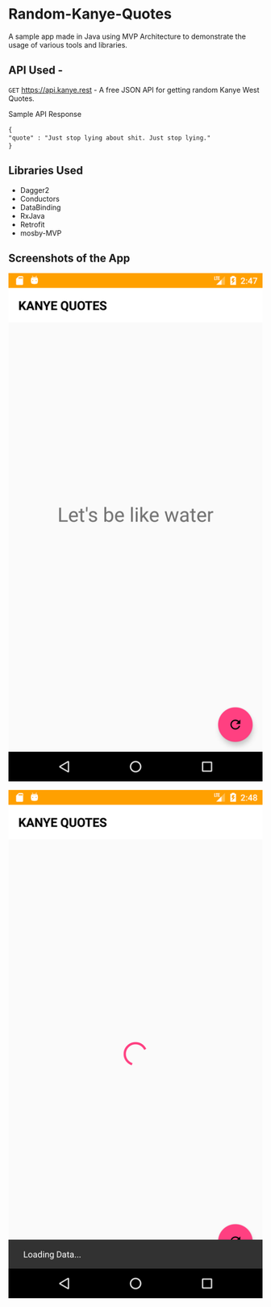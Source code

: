 # Random-Kanye-Quotes   
  
A sample app made in Java using MVP Architecture to demonstrate the usage of various tools and libraries.

## API Used - 

`GET` https://api.kanye.rest - A free JSON API for getting random Kanye West Quotes.  

Sample API Response  
```
{
"quote" : "Just stop lying about shit. Just stop lying."
}
```

## Libraries Used 

- Dagger2
- Conductors
- DataBinding 
- RxJava
- Retrofit
- mosby-MVP



## Screenshots of the App 

![Content View](https://github.com/NandanSatheesh/Random-Kanye-Quotes/blob/master/Screen%201.png)

![Loading View](https://github.com/NandanSatheesh/Random-Kanye-Quotes/blob/master/Screen%202.png)
